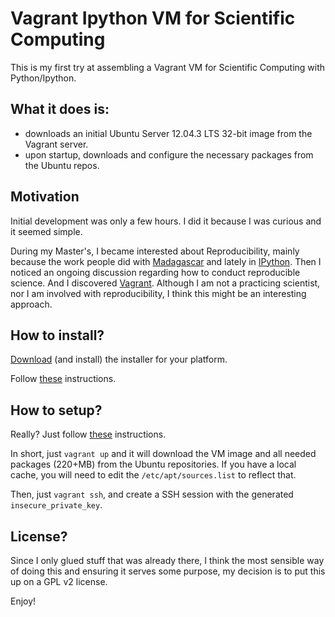 # Vagrant Ipython VM for Scientific Computing

This is my first try at assembling a Vagrant VM for Scientific Computing with Python/Ipython.

## What it does is:
* downloads an initial Ubuntu Server 12.04.3 LTS 32-bit image from the Vagrant server.
* upon startup, downloads and configure the necessary packages from the Ubuntu repos.

## Motivation
Initial development was only a few hours.
I did it because I was curious and it seemed simple.

During my Master's, I became interested about Reproducibility, mainly because the work people did with [Madagascar](http://www.ahay.org/wiki/Main_Page) and lately in [IPython](http://www.ipython.org).
Then I noticed an ongoing discussion regarding how to conduct reproducible science. 
And I discovered [Vagrant](http://www.vagrantup.com/). Although I am not a practicing scientist, nor I am involved with reproducibility, I think this might be an interesting approach.

## How to install?
[Download](http://downloads.vagrantup.com/tags/v1.3.0) (and install) the installer for your platform.

Follow [these](http://docs.vagrantup.com/v2/installation/index.html) instructions.

## How to setup?
Really?
Just follow [these](http://docs.vagrantup.com/v2/installation/index.html) instructions.

In short, just `vagrant up` and it will download the VM image and all needed packages (220+MB) from the Ubuntu repositories. If you have a local cache, you will need to edit the `/etc/apt/sources.list` to reflect that.

Then, just `vagrant ssh`, and create a SSH session with the generated `insecure_private_key`.

## License?
Since I only glued stuff that was already there, I think the most sensible way of doing this and ensuring it serves some purpose, my decision is to put this up on a GPL v2 license.

Enjoy!
